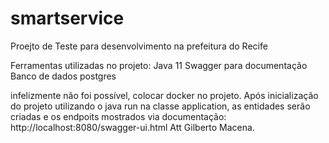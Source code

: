 # smartservice
Proejto de Teste para desenvolvimento na prefeitura do Recife

Ferramentas utilizadas no projeto:
Java 11
Swagger para documentação
Banco de dados postgres

infelizmente não foi possível, colocar docker no projeto.
Após inicialização do projeto utilizando o java run na classe application, as entidades serão criadas e os endpoits mostrados via documentação: 
http://localhost:8080/swagger-ui.html
Att Gilberto Macena.
